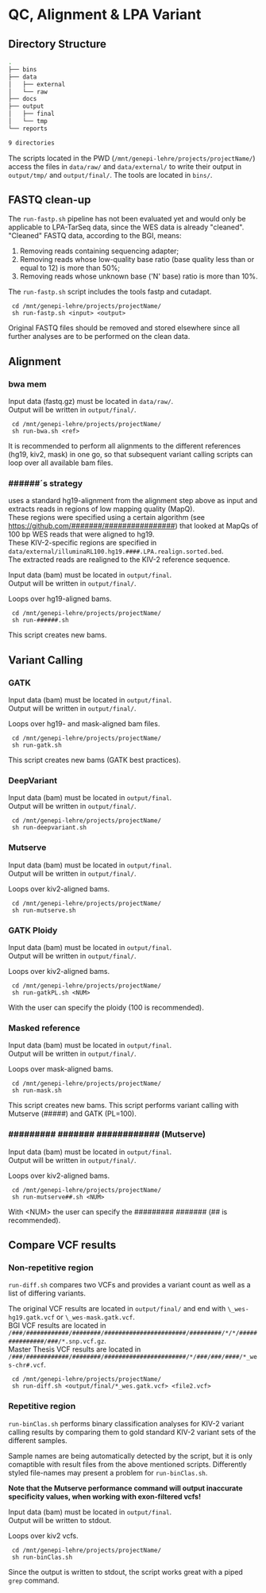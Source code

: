 # QC, Alignment & LPA Variant 

## Directory Structure

```bash
.
├── bins
├── data
│   ├── external
│   └── raw
├── docs
├── output
│   ├── final
│   └── tmp
└── reports

9 directories
```

The scripts located in the PWD (`/mnt/genepi-lehre/projects/projectName/`) access the files in `data/raw/` and `data/external/` to write their output in `output/tmp/` and `output/final/`. The tools are located in `bins/`.

## FASTQ clean-up

The `run-fastp.sh` pipeline has not been evaluated yet and would only be applicable to LPA-TarSeq data, since the WES data is already "cleaned".
"Cleaned" FASTQ data, according to the BGI, means:
1. Removing reads containing sequencing adapter;
2. Removing reads whose low-quality base ratio (base quality less than or equal to 12) is more than 50%;
3. Removing reads whose unknown base ('N' base) ratio is more than 10%.

The `run-fastp.sh` script includes the tools fastp and cutadapt.

     cd /mnt/genepi-lehre/projects/projectName/
     sh run-fastp.sh <input> <output>
     
Original FASTQ files should be removed and stored elsewhere since all further analyses are to be performed on the clean data.     

## Alignment

### bwa mem

Input data (fastq.gz) must be located in `data/raw/`.  
Output will be written in `output/final/`.

     cd /mnt/genepi-lehre/projects/projectName/
     sh run-bwa.sh <ref>
     
It is recommended to perform all alignments to the different references (hg19, kiv2, mask) in one go,
so that subsequent variant calling scripts can loop over all available bam files.

### ######´s strategy

uses a standard hg19-alignment from the alignment step above as input and extracts reads in regions of low mapping quality (MapQ).  
These regions were specified using a certain algorithm (see https://github.com/#######/################) that looked at MapQs of 100 bp WES reads that were aligned to hg19.  
These KIV-2-specific regions are specified in `data/external/illuminaRL100.hg19.####.LPA.realign.sorted.bed`.  
The extracted reads are realigned to the KIV-2 reference sequence.

Input data (bam) must be located in `output/final`.  
Output will be written in `output/final/`.  
  
Loops over hg19-aligned bams.

     cd /mnt/genepi-lehre/projects/projectName/
     sh run-######.sh

This script creates new bams.

## Variant Calling

### GATK

Input data (bam) must be located in `output/final`.  
Output will be written in `output/final/`.  
  
Loops over hg19- and mask-aligned bam files.

     cd /mnt/genepi-lehre/projects/projectName/
     sh run-gatk.sh
     
This script creates new bams (GATK best practices).

### DeepVariant

Input data (bam) must be located in `output/final`.  
Output will be written in `output/final/`.

     cd /mnt/genepi-lehre/projects/projectName/
     sh run-deepvariant.sh

### Mutserve

Input data (bam) must be located in `output/final`.  
Output will be written in `output/final/`.  
  
Loops over kiv2-aligned bams.

     cd /mnt/genepi-lehre/projects/projectName/
     sh run-mutserve.sh
     
### GATK Ploidy

Input data (bam) must be located in `output/final`.  
Output will be written in `output/final/`.  
  
Loops over kiv2-aligned bams.

     cd /mnt/genepi-lehre/projects/projectName/
     sh run-gatkPL.sh <NUM>
     
With <NUM> the user can specify the ploidy (100 is recommended).

### Masked reference

Input data (bam) must be located in `output/final`.  
Output will be written in `output/final/`.  
  
Loops over mask-aligned bams.

     cd /mnt/genepi-lehre/projects/projectName/
     sh run-mask.sh

This script creates new bams.
This script performs variant calling with Mutserve (#####) and GATK (PL=100).

### ######### ####### ############ (Mutserve)

Input data (bam) must be located in `output/final`.  
Output will be written in `output/final/`.  
  
Loops over kiv2-aligned bams.

     cd /mnt/genepi-lehre/projects/projectName/
     sh run-mutserve##.sh <NUM>

With \<NUM> the user can specify the ######### ####### (## is recommended).
     

## Compare VCF results

### Non-repetitive region

`run-diff.sh` compares two VCFs and provides a variant count as well as a list of differing variants.

The original VCF results are located in `output/final/` and end with `\_wes-hg19.gatk.vcf` or `\_wes-mask.gatk.vcf`.  
BGI VCF results are located in `/###/############/########/#######################/#########/*/*/###############/###/*.snp.vcf.gz`.  
Master Thesis VCF results are located in `/###/############/########/#######################/*/###/###/####/*_wes-chr#.vcf`.  
     
     cd /mnt/genepi-lehre/projects/projectName/
     sh run-diff.sh <output/final/*_wes.gatk.vcf> <file2.vcf>
     
### Repetitive region

`run-binClas.sh` performs binary classification analyses for KIV-2 variant calling results
by comparing them to gold standard KIV-2 variant sets of the different samples.

Sample names are being automatically detected by the script, but it is only comaptible with 
result files from the above mentioned scripts. Differently styled file-names may present a problem for `run-binClas.sh`.  

**Note that the Mutserve performance command will output inaccurate specificity values, when working with exon-filtered vcfs!**  

Input data (bam) must be located in `output/final`.  
Output will be written to stdout.  
  
Loops over kiv2 vcfs.

     cd /mnt/genepi-lehre/projects/projectName/
     sh run-binClas.sh
     
Since the output is written to stdout, the script works great with a piped `grep` command.
